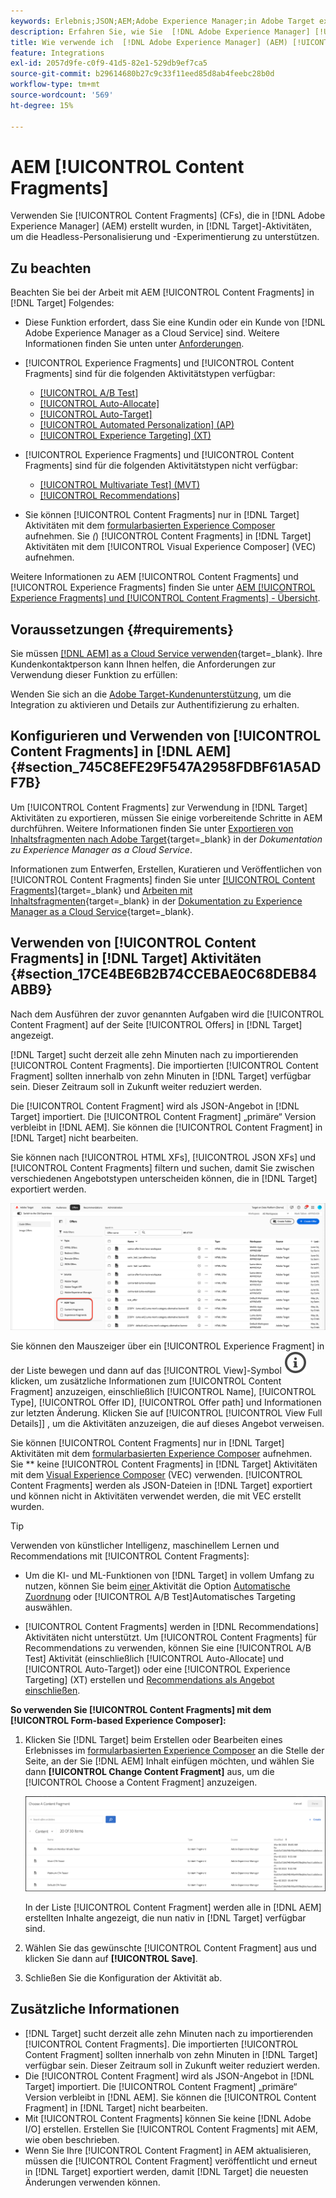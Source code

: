 ```yaml
---
keywords: Erlebnis;JSON;AEM;Adobe Experience Manager;in Adobe Target exportieren;Inhaltsfragmente;Fragmente;CF;cf;Headless;Personalisierung;Experimente
description: Erfahren Sie, wie Sie  [!DNL Adobe Experience Manager] [!UICONTROL Content Fragments]-in [!DNL Adobe Target] Aktivitäten verwenden.
title: Wie verwende ich  [!DNL Adobe Experience Manager] (AEM) [!UICONTROL Content Fragments]?
feature: Integrations
exl-id: 2057d9fe-c0f9-41d5-82e1-529db9ef7ca5
source-git-commit: b29614680b27c9c33f11eed85d8ab4feebc28b0d
workflow-type: tm+mt
source-wordcount: '569'
ht-degree: 15%

---
```


# AEM [!UICONTROL Content Fragments]

Verwenden Sie [!UICONTROL Content Fragments] (CFs), die in [!DNL Adobe Experience Manager] (AEM) erstellt wurden, in [!DNL Target]-Aktivitäten, um die Headless-Personalisierung und -Experimentierung zu unterstützen.

## Zu beachten

Beachten Sie bei der Arbeit mit AEM [!UICONTROL Content Fragments] in [!DNL Target] Folgendes:

* Diese Funktion erfordert, dass Sie eine Kundin oder ein Kunde von [!DNL Adobe Experience Manager as a Cloud Service] sind. Weitere Informationen finden Sie unten unter [Anforderungen](#section_AE6F0971E1574B3AA324003599B96E5A).
* [!UICONTROL Experience Fragments] und [!UICONTROL Content Fragments] sind für die folgenden Aktivitätstypen verfügbar:

   * [[!UICONTROL A/B Test]](/help/main/c-activities/t-test-ab/test-ab.md)
   * [[!UICONTROL Auto-Allocate]](/help/main/c-activities/automated-traffic-allocation/automated-traffic-allocation.md)
   * [[!UICONTROL Auto-Target]](/help/main/c-activities/auto-target/auto-target-to-optimize.md)
   * [[!UICONTROL Automated Personalization] (AP)](/help/main/c-activities/t-automated-personalization/automated-personalization.md)
   * [[!UICONTROL Experience Targeting] (XT)](/help/main/c-activities/t-experience-target/experience-target.md)

* [!UICONTROL Experience Fragments] und [!UICONTROL Content Fragments] sind für die folgenden Aktivitätstypen nicht verfügbar:

   * [[!UICONTROL Multivariate Test] (MVT)](/help/main/c-activities/c-multivariate-testing/multivariate-testing.md)
   * [[!UICONTROL Recommendations]](/help/main/c-recommendations/recommendations.md)

* Sie können [!UICONTROL Content Fragments] nur in [!DNL Target] Aktivitäten mit dem [formularbasierten Experience Composer](/help/main/c-experiences/form-experience-composer.md) aufnehmen. Sie *(*) [!UICONTROL Content Fragments] in [!DNL Target] Aktivitäten mit dem [!UICONTROL Visual Experience Composer] (VEC) aufnehmen.

Weitere Informationen zu AEM [!UICONTROL Content Fragments] und [!UICONTROL Experience Fragments] finden Sie unter [AEM [!UICONTROL Experience Fragments] und [!UICONTROL Content Fragments] - Übersicht](/help/main/c-integrating-target-with-mac/aem/aem-experience-and-content-fragments.md).

## Voraussetzungen  {#requirements}

Sie müssen [[!DNL AEM] as a Cloud Service verwenden](https://experienceleague.adobe.com/docs/experience-manager-cloud-service.html?lang=de){target=_blank}. Ihre Kundenkontaktperson kann Ihnen helfen, die Anforderungen zur Verwendung dieser Funktion zu erfüllen:

Wenden Sie sich an die [Adobe Target-Kundenunterstützung](/help/main/cmp-resources-and-contact-information.md#reference_ACA3391A00EF467B87930A450050077C), um die Integration zu aktivieren und Details zur Authentifizierung zu erhalten.

## Konfigurieren und Verwenden von [!UICONTROL Content Fragments] in [!DNL AEM] {#section_745C8EFE29F547A2958FDBF61A5ADF7B}

Um [!UICONTROL Content Fragments] zur Verwendung in [!DNL Target] Aktivitäten zu exportieren, müssen Sie einige vorbereitende Schritte in AEM durchführen. Weitere Informationen finden Sie unter [Exportieren von Inhaltsfragmenten nach Adobe Target](https://experienceleague.adobe.com/docs/experience-manager-cloud-service/content/sites/integrations/content-fragments-target.html?lang=de){target=_blank} in der *Dokumentation zu Experience Manager as a Cloud Service*.

Informationen zum Entwerfen, Erstellen, Kuratieren und Veröffentlichen von [!UICONTROL Content Fragments] finden Sie unter [[!UICONTROL Content Fragments]](https://experienceleague.adobe.com/docs/experience-manager-cloud-service/content/sites/authoring/fundamentals/content-fragments.html?lang=de){target=_blank} und [Arbeiten mit Inhaltsfragmenten](https://experienceleague.adobe.com/docs/experience-manager-cloud-service/content/sites/administering/content-fragments/content-fragments.html?lang=de){target=_blank} in der [Dokumentation zu Experience Manager as a Cloud Service](https://experienceleague.adobe.com/docs/experience-manager-cloud-service/content/home.html?lang=de){target=_blank}.

## Verwenden von [!UICONTROL Content Fragments] in [!DNL Target] Aktivitäten {#section_17CE4BE6B2B74CCEBAE0C68DEB84ABB9}

Nach dem Ausführen der zuvor genannten Aufgaben wird die [!UICONTROL Content Fragment] auf der Seite [!UICONTROL Offers] in [!DNL Target] angezeigt.

[!DNL Target] sucht derzeit alle zehn Minuten nach zu importierenden [!UICONTROL Content Fragments]. Die importierten [!UICONTROL Content Fragment] sollten innerhalb von zehn Minuten in [!DNL Target] verfügbar sein. Dieser Zeitraum soll in Zukunft weiter reduziert werden.

Die [!UICONTROL Content Fragment] wird als JSON-Angebot in [!DNL Target] importiert. Die [!UICONTROL Content Fragment] „primäre“ Version verbleibt in [!DNL AEM]. Sie können die [!UICONTROL Content Fragment] in [!DNL Target] nicht bearbeiten.

Sie können nach [!UICONTROL HTML XFs], [!UICONTROL JSON XFs] und [!UICONTROL Content Fragments] filtern und suchen, damit Sie zwischen verschiedenen Angebotstypen unterscheiden können, die in [!DNL Target] exportiert werden.

![Filtern nach Inhaltsfragmenttypen: HTML oder JSON in der Target-Benutzeroberfläche](/help/main/c-integrating-target-with-mac/aem/assets/fragment-types.png)

Sie können den Mauszeiger über ein [!UICONTROL Experience Fragment] in der Liste bewegen und dann auf das [!UICONTROL View]-Symbol ![Info-Symbol](/help/main/assets/icons/InfoOutline.svg) klicken, um zusätzliche Informationen zum [!UICONTROL Content Fragment] anzuzeigen, einschließlich [!UICONTROL Name], [!UICONTROL Type], [!UICONTROL Offer ID], [!UICONTROL Offer path] und Informationen zur letzten Änderung. Klicken Sie auf [!UICONTROL [!UICONTROL View Full Details]] , um die Aktivitäten anzuzeigen, die auf dieses Angebot verweisen.

Sie können [!UICONTROL Content Fragments] nur in [!DNL Target] Aktivitäten mit dem [formularbasierten Experience Composer](/help/main/c-experiences/form-experience-composer.md) aufnehmen. Sie ** keine [!UICONTROL Content Fragments] in [!DNL Target] Aktivitäten mit dem [Visual Experience Composer](/help/main/c-experiences/c-visual-experience-composer/visual-experience-composer.md) (VEC) verwenden. [!UICONTROL Content Fragments] werden als JSON-Dateien in [!DNL Target] exportiert und können nicht in Aktivitäten verwendet werden, die mit VEC erstellt wurden.

>[!TIP]
>
>Verwenden von künstlicher Intelligenz, maschinellem Lernen und Recommendations mit [!UICONTROL Content Fragments]:
>
>* Um die KI- und ML-Funktionen von [!DNL Target] in vollem Umfang zu nutzen, können Sie beim [ einer ](/help/main/c-activities/automated-traffic-allocation/automated-traffic-allocation.md#concept_A1407678796B4C569E94CBA8A9F7F5D4) Aktivität die Option [Automatische Zuordnung](/help/main/c-activities/auto-target/auto-target-to-optimize.md) oder [!UICONTROL A/B Test]Automatisches Targeting auswählen.
>
>* [!UICONTROL Content Fragments] werden in [!DNL Recommendations] Aktivitäten nicht unterstützt. Um [!UICONTROL Content Fragments] für Recommendations zu verwenden, können Sie eine [!UICONTROL A/B Test] Aktivität (einschließlich [!UICONTROL Auto-Allocate] und [!UICONTROL Auto-Target]) oder eine [!UICONTROL Experience Targeting] (XT) erstellen und [Recommendations als Angebot einschließen](/help/main/c-recommendations/recommendations-as-an-offer.md).

**So verwenden Sie [!UICONTROL Content Fragments] mit dem [!UICONTROL Form-based Experience Composer]:**

1. Klicken Sie [!DNL Target] beim Erstellen oder Bearbeiten eines Erlebnisses im [formularbasierten Experience Composer](/help/main/c-experiences/form-experience-composer.md#task_FAC842A6535045B68B4C1AD3E657E56E) an die Stelle der Seite, an der Sie [!DNL AEM] Inhalt einfügen möchten, und wählen Sie dann **[!UICONTROL Change Content Fragment]** aus, um die [!UICONTROL Choose a Content Fragment] anzuzeigen.

   ![content_fragment_list image](/help/main/c-integrating-target-with-mac/aem/assets/choose-content-fragment.png)

   In der Liste [!UICONTROL Content Fragment] werden alle in [!DNL AEM] erstellten Inhalte angezeigt, die nun nativ in [!DNL Target] verfügbar sind.

1. Wählen Sie das gewünschte [!UICONTROL Content Fragment] aus und klicken Sie dann auf **[!UICONTROL Save]**.
1. Schließen Sie die Konfiguration der Aktivität ab.

## Zusätzliche Informationen

* [!DNL Target] sucht derzeit alle zehn Minuten nach zu importierenden [!UICONTROL Content Fragments]. Die importierten [!UICONTROL Content Fragment] sollten innerhalb von zehn Minuten in [!DNL Target] verfügbar sein. Dieser Zeitraum soll in Zukunft weiter reduziert werden.
* Die [!UICONTROL Content Fragment] wird als JSON-Angebot in [!DNL Target] importiert. Die [!UICONTROL Content Fragment] „primäre“ Version verbleibt in [!DNL AEM]. Sie können die [!UICONTROL Content Fragment] in [!DNL Target] nicht bearbeiten.
* Mit [!UICONTROL Content Fragments] können Sie keine [!DNL Adobe I/O] erstellen. Erstellen Sie [!UICONTROL Content Fragments] mit AEM, wie oben beschrieben.
* Wenn Sie Ihre [!UICONTROL Content Fragment] in AEM aktualisieren, müssen die [!UICONTROL Content Fragment] veröffentlicht und erneut in [!DNL Target] exportiert werden, damit [!DNL Target] die neuesten Änderungen verwenden können.
